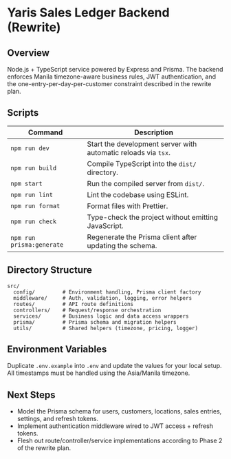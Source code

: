 # Yaris Sales Ledger Backend (Rewrite)

## Overview

Node.js + TypeScript service powered by Express and Prisma. The backend enforces Manila timezone-aware business rules, JWT authentication, and the one-entry-per-day-per-customer constraint described in the rewrite plan.

## Scripts

| Command | Description |
| --- | --- |
| `npm run dev` | Start the development server with automatic reloads via `tsx`. |
| `npm run build` | Compile TypeScript into the `dist/` directory. |
| `npm start` | Run the compiled server from `dist/`. |
| `npm run lint` | Lint the codebase using ESLint. |
| `npm run format` | Format files with Prettier. |
| `npm run check` | Type-check the project without emitting JavaScript. |
| `npm run prisma:generate` | Regenerate the Prisma client after updating the schema. |

## Directory Structure

```
src/
  config/         # Environment handling, Prisma client factory
  middleware/     # Auth, validation, logging, error helpers
  routes/         # API route definitions
  controllers/    # Request/response orchestration
  services/       # Business logic and data access wrappers
  prisma/         # Prisma schema and migration helpers
  utils/          # Shared helpers (timezone, pricing, logger)
```

## Environment Variables

Duplicate `.env.example` into `.env` and update the values for your local setup. All timestamps must be handled using the Asia/Manila timezone.

## Next Steps

- Model the Prisma schema for users, customers, locations, sales entries, settings, and refresh tokens.
- Implement authentication middleware wired to JWT access + refresh tokens.
- Flesh out route/controller/service implementations according to Phase 2 of the rewrite plan.